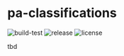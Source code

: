 # pa-classifications

![build-test](https://img.shields.io/github/actions/workflow/status/con-web/pa-classifications/build-test.yml)
![release](https://img.shields.io/github/v/release/con-web/pa-classifications)
![license](https://img.shields.io/github/license/con-web/pa-classifications)

tbd